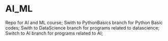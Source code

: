 # AI_ML
Repo for AI and ML course;
Swith to PythonBasics branch for Python Basic codes;
Swith to DataScience branch for programs related to datascience;
Switch to AI branch for programs related to AI;
